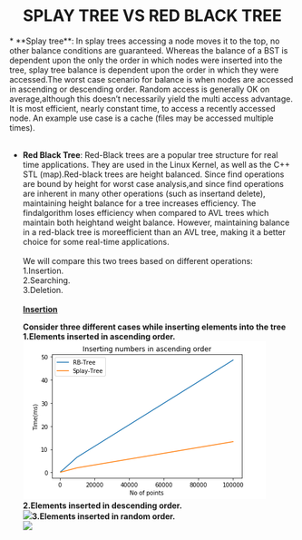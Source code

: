 <h1><center>SPLAY TREE VS RED BLACK TREE</center></h1>
<body>
* **Splay tree**: In splay trees accessing a node moves it to the top, no other balance conditions are guaranteed. Whereas the balance of a BST is dependent upon the only the order in which nodes were inserted into the tree, splay tree balance is dependent upon the order in which they were accessed.The worst case scenario for balance is when nodes are accessed in ascending or descending order. Random access is generally OK on average,although this doesn’t necessarily yield the multi access advantage. It is most efficient, nearly constant time, to access a recently accessed node. An example use case is a cache (files may be accessed multiple times).<br><br>


* **Red Black Tree**: Red-Black trees are a popular tree structure for real time applications. They are used in the Linux Kernel, as well as the C++ STL (map).Red-black trees are height balanced. Since find operations are bound by height for worst case analysis,and since find operations are inherent in many other operations (such as insertand delete), maintaining height balance for a tree increases efficiency.  The findalgorithm loses efficiency when compared to AVL trees which maintain both heightand weight balance.  However, maintaining balance in a red-black tree is moreefficient than an AVL tree, making it a better choice for some real-time applications.<br><br>
We will compare this two trees based on different operations:<br>
    1.Insertion.<br>
    2.Searching.<br>
    3.Deletion.<br><br>
    <u> <b>Insertion <b></u>
    <p>Consider three different cases while inserting elements into the tree<br>1.Elements inserted in ascending order.<br><img src="images/ascending insertion.png">
    2.Elements inserted in descending order.<br>
    <img src="descending insertion.png">3.Elements inserted in random order.<br><img src="random insertion.png">
    </p></body>
    
